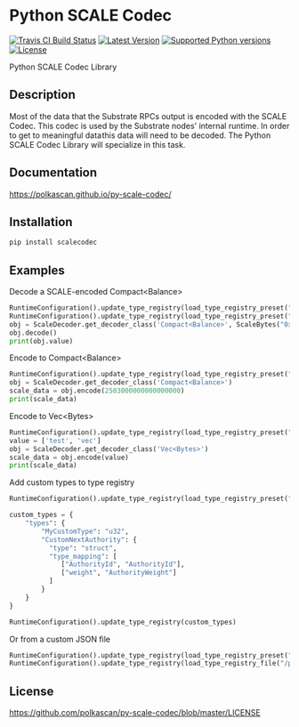 # Python SCALE Codec
[![Travis CI Build Status](https://api.travis-ci.org/polkascan/py-scale-codec.svg?branch=master)](https://travis-ci.org/polkascan/py-scale-codec)
[![Latest Version](https://img.shields.io/pypi/v/scalecodec.svg)](https://pypi.org/project/scalecodec/) 
[![Supported Python versions](https://img.shields.io/pypi/pyversions/scalecodec.svg)](https://pypi.org/project/scalecodec/)
[![License](https://img.shields.io/pypi/l/scalecodec.svg)](https://github.com/polkascan/py-scale-codec/blob/master/LICENSE)

Python SCALE Codec Library

## Description
Most of the data that the Substrate RPCs output is encoded with the SCALE Codec. This codec is used by the Substrate nodes' internal runtime. In order to get to meaningful data this data will need to be decoded. The Python SCALE Codec Library will specialize in this task.

## Documentation
https://polkascan.github.io/py-scale-codec/

## Installation
```bash
pip install scalecodec
```

## Examples

Decode a SCALE-encoded Compact\<Balance\> 

```python
RuntimeConfiguration().update_type_registry(load_type_registry_preset("default"))
RuntimeConfiguration().update_type_registry(load_type_registry_preset("kusama"))
obj = ScaleDecoder.get_decoder_class('Compact<Balance>', ScaleBytes("0x130080cd103d71bc22"))
obj.decode()
print(obj.value)
```

Encode to Compact\<Balance\> 

```python
RuntimeConfiguration().update_type_registry(load_type_registry_preset("default"))
obj = ScaleDecoder.get_decoder_class('Compact<Balance>')
scale_data = obj.encode(2503000000000000000)
print(scale_data)
```

Encode to Vec\<Bytes\>

```python
RuntimeConfiguration().update_type_registry(load_type_registry_preset("default"))
value = ['test', 'vec']
obj = ScaleDecoder.get_decoder_class('Vec<Bytes>')
scale_data = obj.encode(value)
print(scale_data)
```

Add custom types to type registry

```python
RuntimeConfiguration().update_type_registry(load_type_registry_preset("default"))

custom_types = {
    "types": {
        "MyCustomType": "u32",
        "CustomNextAuthority": {
          "type": "struct",
          "type_mapping": [
             ["AuthorityId", "AuthorityId"],
             ["weight", "AuthorityWeight"]
          ]
        }
    }   
}

RuntimeConfiguration().update_type_registry(custom_types)
```

Or from a custom JSON file

```python
RuntimeConfiguration().update_type_registry(load_type_registry_preset("default"))
RuntimeConfiguration().update_type_registry(load_type_registry_file("/path/to/type_registry.json"))
```

## License
https://github.com/polkascan/py-scale-codec/blob/master/LICENSE
